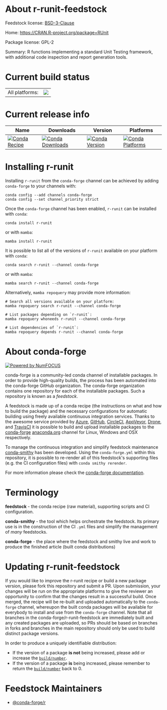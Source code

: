About r-runit-feedstock
=======================

Feedstock license: [BSD-3-Clause](https://github.com/conda-forge/r-runit-feedstock/blob/main/LICENSE.txt)

Home: https://CRAN.R-project.org/package=RUnit

Package license: GPL-2

Summary: R functions implementing a standard Unit Testing framework, with additional code inspection and report generation tools.

Current build status
====================


<table><tr><td>All platforms:</td>
    <td>
      <a href="https://dev.azure.com/conda-forge/feedstock-builds/_build/latest?definitionId=5278&branchName=main">
        <img src="https://dev.azure.com/conda-forge/feedstock-builds/_apis/build/status/r-runit-feedstock?branchName=main">
      </a>
    </td>
  </tr>
</table>

Current release info
====================

| Name | Downloads | Version | Platforms |
| --- | --- | --- | --- |
| [![Conda Recipe](https://img.shields.io/badge/recipe-r--runit-green.svg)](https://anaconda.org/conda-forge/r-runit) | [![Conda Downloads](https://img.shields.io/conda/dn/conda-forge/r-runit.svg)](https://anaconda.org/conda-forge/r-runit) | [![Conda Version](https://img.shields.io/conda/vn/conda-forge/r-runit.svg)](https://anaconda.org/conda-forge/r-runit) | [![Conda Platforms](https://img.shields.io/conda/pn/conda-forge/r-runit.svg)](https://anaconda.org/conda-forge/r-runit) |

Installing r-runit
==================

Installing `r-runit` from the `conda-forge` channel can be achieved by adding `conda-forge` to your channels with:

```
conda config --add channels conda-forge
conda config --set channel_priority strict
```

Once the `conda-forge` channel has been enabled, `r-runit` can be installed with `conda`:

```
conda install r-runit
```

or with `mamba`:

```
mamba install r-runit
```

It is possible to list all of the versions of `r-runit` available on your platform with `conda`:

```
conda search r-runit --channel conda-forge
```

or with `mamba`:

```
mamba search r-runit --channel conda-forge
```

Alternatively, `mamba repoquery` may provide more information:

```
# Search all versions available on your platform:
mamba repoquery search r-runit --channel conda-forge

# List packages depending on `r-runit`:
mamba repoquery whoneeds r-runit --channel conda-forge

# List dependencies of `r-runit`:
mamba repoquery depends r-runit --channel conda-forge
```


About conda-forge
=================

[![Powered by
NumFOCUS](https://img.shields.io/badge/powered%20by-NumFOCUS-orange.svg?style=flat&colorA=E1523D&colorB=007D8A)](https://numfocus.org)

conda-forge is a community-led conda channel of installable packages.
In order to provide high-quality builds, the process has been automated into the
conda-forge GitHub organization. The conda-forge organization contains one repository
for each of the installable packages. Such a repository is known as a *feedstock*.

A feedstock is made up of a conda recipe (the instructions on what and how to build
the package) and the necessary configurations for automatic building using freely
available continuous integration services. Thanks to the awesome service provided by
[Azure](https://azure.microsoft.com/en-us/services/devops/), [GitHub](https://github.com/),
[CircleCI](https://circleci.com/), [AppVeyor](https://www.appveyor.com/),
[Drone](https://cloud.drone.io/welcome), and [TravisCI](https://travis-ci.com/)
it is possible to build and upload installable packages to the
[conda-forge](https://anaconda.org/conda-forge) [anaconda.org](https://anaconda.org/)
channel for Linux, Windows and OSX respectively.

To manage the continuous integration and simplify feedstock maintenance
[conda-smithy](https://github.com/conda-forge/conda-smithy) has been developed.
Using the ``conda-forge.yml`` within this repository, it is possible to re-render all of
this feedstock's supporting files (e.g. the CI configuration files) with ``conda smithy rerender``.

For more information please check the [conda-forge documentation](https://conda-forge.org/docs/).

Terminology
===========

**feedstock** - the conda recipe (raw material), supporting scripts and CI configuration.

**conda-smithy** - the tool which helps orchestrate the feedstock.
                   Its primary use is in the construction of the CI ``.yml`` files
                   and simplify the management of *many* feedstocks.

**conda-forge** - the place where the feedstock and smithy live and work to
                  produce the finished article (built conda distributions)


Updating r-runit-feedstock
==========================

If you would like to improve the r-runit recipe or build a new
package version, please fork this repository and submit a PR. Upon submission,
your changes will be run on the appropriate platforms to give the reviewer an
opportunity to confirm that the changes result in a successful build. Once
merged, the recipe will be re-built and uploaded automatically to the
`conda-forge` channel, whereupon the built conda packages will be available for
everybody to install and use from the `conda-forge` channel.
Note that all branches in the conda-forge/r-runit-feedstock are
immediately built and any created packages are uploaded, so PRs should be based
on branches in forks and branches in the main repository should only be used to
build distinct package versions.

In order to produce a uniquely identifiable distribution:
 * If the version of a package **is not** being increased, please add or increase
   the [``build/number``](https://docs.conda.io/projects/conda-build/en/latest/resources/define-metadata.html#build-number-and-string).
 * If the version of a package **is** being increased, please remember to return
   the [``build/number``](https://docs.conda.io/projects/conda-build/en/latest/resources/define-metadata.html#build-number-and-string)
   back to 0.

Feedstock Maintainers
=====================

* [@conda-forge/r](https://github.com/conda-forge/r/)

